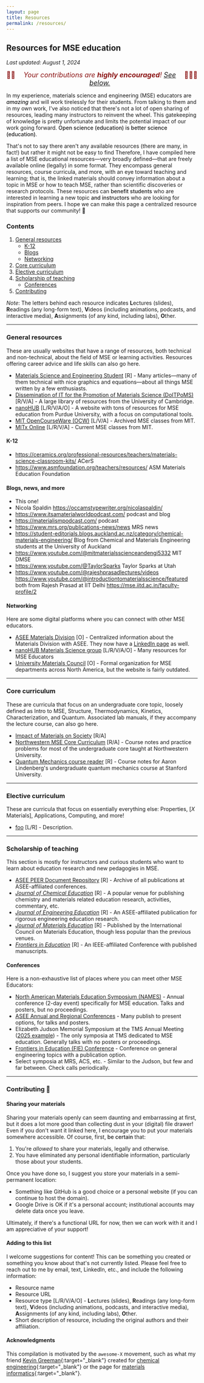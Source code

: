 ```yaml
---
layout: page
title: Resources
permalink: /resources/
---
```


## Resources for MSE education

_Last updated: August 1, 2024_

<span style="color:#8C1515;font-size:18px;text-align:center;display:flex;justify-content:center">🙏🏼 <em>Your contributions are <strong>highly encouraged</strong>! [See below.](#contributing-)</em> 🙇🏼‍♂️</span>


In my experience, materials science and engineering (MSE) educators are <span style="font-weight:500">_amazing_</span> and will work tirelessly for their students.
From talking to them and in my own work, I've also noticed that there's not a lot of open sharing of resources, leading many instructors to reinvent the wheel.
This gatekeeping of knowledge is pretty unfortunate and limits the potential impact of our work going forward.
<span style="font-weight:500">Open science (education) is better science (education)</span>.

That's not to say there aren't any available resources (there are many, in fact!) but rather it might not be easy to find 
Therefore, I have compiled here a list of MSE educational resources—very broadly defined—that are freely available online (legally) in some format. 
They encompass general resources, course curricula, and more, with an eye toward teaching and learning;
that is, the linked materials should convey information about a topic in MSE or how to teach MSE, rather than scientific discoveries or research protocols.
These resources can <span style="font-weight:500">benefit students</span> who are interested in learning a new topic <span style="font-weight:500">and instructors</span> who are looking for inspiration from peers.
I hope we can make this page a centralized resource that supports our community! 💙

### Contents

1. [General resources](#general-resources)
	- [K-12](#k-12)
	- [Blogs](#blogs-news-and-more)
	- [Networking](#networking)
1. [Core curriculum](#core-curriculum)
1. [Elective curriculum](#elective-curriculum)
1. [Scholarship of teaching](#scholarship-of-teaching)
	- [Conferences](#conferences)
1. [Contributing](#contributing-)

_Note_: The letters behind each resource indicates **L**ectures (slides), **R**eadings (any long-form text), **V**ideos (including animations, podcasts, and interactive media), **A**ssignments (of any kind, including labs), **O**ther. 

---------------------------------


### General resources

These are usually websites that have a range of resources, both technical and non-technical, about the field of MSE or learning activities.
Resources offering career advice and life skills can also go here.

- [Materials Science and Engineering Student](https://msestudent.com/) [R] - Many articles—many of them technical with nice graphics and equations—about all things MSE written by a few enthusiasts.
- [Dissemination of IT for the Promotion of Materials Science (DoITPoMS)](https://www.doitpoms.ac.uk/index.php) [R/V/A] - A large library of resources from the University of Cambridge.
- [nanoHUB](https://nanohub.org/) [L/R/V/A/O] - A website with tons of resources for MSE education from Purdue University, with a focus on computational tools.
- [MIT OpenCourseWare (OCW)](https://ocw.mit.edu/search/?d=Materials%20Science%20and%20Engineering) [L/V/A] - Archived MSE classes from MIT.
- [MITx Online](https://dmse.mit.edu/mitx-online/) [L/R/V/A] - Current MSE classes from MIT.


#### K-12

- https://ceramics.org/professional-resources/teachers/materials-science-classroom-kits/ ACerS
- https://www.asmfoundation.org/teachers/resources/ ASM Materials Education Foundation



#### Blogs, news, and more

- This one! 
- Nicola Spaldin https://occamstypewriter.org/nicolaspaldin/
- https://www.itsamaterialworldpodcast.com/ podcast and blog
- https://materialismpodcast.com/ podcast
- https://www.mrs.org/publications-news/news MRS news
- https://student-editorials.blogs.auckland.ac.nz/category/chemical-materials-engineering/ Blog from Chemical and Materials Engineering students at the University of Auckland
- https://www.youtube.com/@mitmaterialsscienceandengi5332 MIT DMSE
- https://www.youtube.com/@TaylorSparks Taylor Sparks at Utah
- https://www.youtube.com/@rajeshprasadlectures/videos https://www.youtube.com/@introductiontomaterialsscience/featured both from Rajesh Prasad at IIT Delhi https://mse.iitd.ac.in/faculty-profile/2


#### Networking

Here are some digital platforms where you can connect with other MSE educators.

- [ASEE Materials Division](https://sites.asee.org/materials/) [O] - Centralized information about the Materials Division with ASEE.
They now have a [LinkedIn page](https://www.linkedin.com/company/asee-materials-division/) as well.
- [nanoHUB Materials Science group](https://nanohub.org/groups/materials) [L/R/V/A/O] - Many resources for MSE Educators
- [University Materials Council](https://www.umatcon.org/) [O] - Formal organization for MSE departments across North America, but the website is fairly outdated.

---------------------------------


### Core curriculum

These are curricula that focus on an undergraduate core topic, loosely defined as Intro to MSE, Structure, Thermodynamics, Kinetics, Characterization, and Quantum.
Associated lab manuals, if they accompany the lecture course, can also go here.

- [Impact of Materials on Society](https://ufl.pb.unizin.org/imos/) [R/A]
- [Northwestern MSE Core Curriculum](https://msecore.northwestern.edu/) [R/A] - Course notes and practice problems for most of the undergraduate core taught at Northwestern University.
- [Quantum Mechanics course reader](https://github.com/enze-chen/mse_142_cr) [R] - Course notes for Aaron Lindenberg's undergraduate quantum mechanics course at Stanford University.

---------------------------------


### Elective curriculum

These are curricula that focus on essentially everything else: Properties, [_X_ Materials], Applications, Computing, and more!

- [foo](bar) [L/R] - Description.

---------------------------------


### Scholarship of teaching

This section is mostly for instructors and curious students who want to learn about education research and new pedagogies in MSE.

- [ASEE PEER Document Repository](https://peer.asee.org/) [R] - Archive of all publications at ASEE-affiliated conferences.
- [_Journal of Chemical Education_](https://pubs.acs.org/journal/jceda8) [R] - A popular venue for publishing chemistry and materials related education research, activities, commentary, etc.
- [_Journal of Engineering Education_](https://onlinelibrary.wiley.com/journal/21689830) [R] - An ASEE-affiliated publication for rigorous engineering education research.
- [_Journal of Materials Education_](https://icme.unt.edu/journal) [R] - Published by the International Council on Materials Education, though less popular than the previous venues.
- [_Frontiers in Education_](https://ieeexplore.ieee.org/xpl/conhome/1000297/all-proceedings) [R] - An IEEE-affiliated Conference with published manuscripts.


#### Conferences
Here is a non-exhaustive list of places where you can meet other MSE Educators:

- [North American Materials Education Symposium (NAMES)](https://www.materialseducation.com/) - Annual conference (2-day event) specifically for MSE education.
Talks and posters, but no proceedings.
- [ASEE Annual and Regional Conferences](https://www.asee.org/events/Conferences-and-Meetings) - Many publish to present options, for talks and posters.
- Elizabeth Judson Memorial Symposium at the TMS Annual Meeting ([2025 example](https://www.programmaster.org/PM/PM.nsf/UpcomingSymposia/96EA4CC1205A0C7185258AB50002736A?OpenDocument&ParentUNID=268FE297891FF1D785258687004BB316)) - The only symposia at TMS dedicated to MSE education.
Generally talks with no posters or proceedings.
- [Frontiers in Education (FIE) Conference](https://fie-conference.org/) - Conference on general engineering topics with a publication option.
- Select symposia at MRS, ACS, etc. - Similar to the Judson, but few and far between.
Check calls periodically.



---------------------------------

### Contributing 💚

#### Sharing your materials

Sharing your materials openly can seem daunting and embarrassing at first, but it does a lot more good than collecting dust in your (digital) file drawer! 
Even if you don't want it linked here, I encourage you to put your materials somewhere accessible.
Of course, first, <span style="font-weight:500">be certain</span> that:
1. You're _allowed_ to share your materials, legally and otherwise.
1. You have eliminated any personal identifiable information, particularly those about your students.

Once you have done so, I suggest you store your materials in a semi-permanent location: 
* Something like GitHub is a good choice or a personal website (if you can continue to host the domain).
* Google Drive is OK if it's a personal account; institutional accounts may delete data once you leave.

Ultimately, if there's a functional URL for now, then we can work with it and I am appreciative of your support!


#### Adding to this list

I welcome suggestions for content! 
This can be something you created or something you know about that's not currently listed.
Please feel free to reach out to me by email, text, LinkedIn, etc., and include the following information:

* Resource name
* Resource URL
* Resource type [L/R/V/A/O] - **L**ectures (slides), **R**eadings (any long-form text), **V**ideos (including animations, podcasts, and interactive media), **A**ssignments (of any kind, including labs), **O**ther. 
* Short description of resource, including the original authors and their affiliation.


#### Acknowledgments

This compilation is motivated by the `awesome-X` movement, such as what my friend [Kevin Greeman](https://catholic.tech/academics/faculty/kevin-greenman){:target="_blank"} created for [chemical engineering](https://github.com/kevingreenman/awesome-chemical-engineering-education){:target="_blank"} or the page for [materials informatics](https://github.com/tilde-lab/awesome-materials-informatics){:target="_blank"}.

